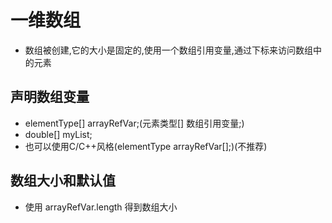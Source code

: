 # 一维数组

- 数组被创建,它的大小是固定的,使用一个数组引用变量,通过下标来访问数组中的元素

## 声明数组变量

- elementType[] arrayRefVar;(元素类型[] 数组引用变量;)
- double[] myList;
- 也可以使用C/C++风格(elementType arrayRefVar[];)(不推荐)

## 数组大小和默认值

- 使用 arrayRefVar.length 得到数组大小
